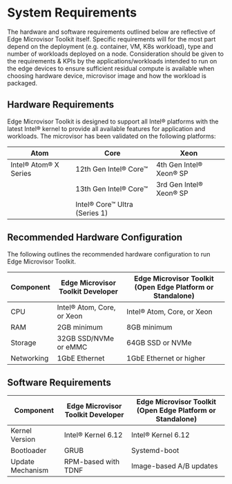 # System Requirements

<!--
Content Requirements:
1. Provide minimum and recommended hardware specs.
2. List supported software environments or dependencies.
3. Ensure clarity for different installation environments (e.g., virtual machines, embedded systems).
-->

The hardware and software requirements outlined below are reflective of Edge Microvisor Toolkit itself. Specific requirements will for the most part depend on the deployment (e.g. container, VM, K8s workload), type and number of workloads deployed on a node. Consideration should be given to the requirements & KPIs by the applications/workloads intended to run on the edge devices to ensure sufficient residual compute is available when choosing hardware device, microvisor image and how the workload is packaged.

## Hardware Requirements

Edge Microvisor Toolkit is designed to support all Intel® platforms with the latest
Intel® kernel to provide all available features for application
and workloads. The microvisor has been validated on the following platforms:

|      Atom             |               Core            |      Xeon      |
| ----------------------| ----------------------------- | -------------- |
| Intel® Atom® X Series | 12th Gen Intel® Core™         | 4th Gen Intel® Xeon® SP |
|                       | 13th Gen Intel® Core™         | 3rd Gen Intel® Xeon® SP |
|                       | Intel® Core™ Ultra (Series 1) |                |

## Recommended Hardware Configuration

The following outlines the recommended hardware configuration to run Edge Microvisor Toolkit.

| Component    | Edge Microvisor Toolkit Developer | Edge Microvisor Toolkit (Open Edge Platform or Standalone) |
|--------------|----------------------------|----------------------------------------------|
| CPU          | Intel® Atom, Core, or Xeon | Intel® Atom, Core, or Xeon                   |
| RAM          | 2GB minimum                | 8GB minimum                                  |
| Storage      | 32GB SSD/NVMe or eMMC      | 64GB SSD or NVMe                             |
| Networking   | 1GbE Ethernet              | 1GbE Ethernet or higher                      |

## Software Requirements

| Component        | Edge Microvisor Toolkit Developer | Edge Microvisor Toolkit (Open Edge Platform or Standalone) |
|------------------|-------------------------|-------------------------|
| Kernel Version   | Intel® Kernel 6.12      | Intel® Kernel 6.12      |
| Bootloader       | GRUB                    | Systemd-boot            |
| Update Mechanism | RPM-based with TDNF     | Image-based A/B updates |
